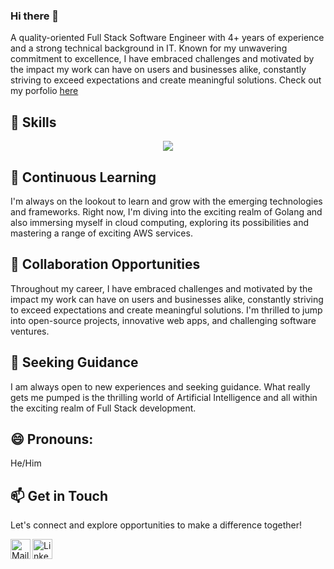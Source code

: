 ### Hi there 👋

<!--
**hammad-afzall/hammad-afzall** is a ✨ _special_ ✨ repository because its `README.md` (this file) appears on your GitHub profile.

Here are some ideas to get you started:

- 🔭 I’m currently working on ...
- 🌱 I’m currently learning ...
- 👯 I’m looking to collaborate on ...
- 🤔 I’m looking for help with ...
- 💬 Ask me about ...
- 📫 How to reach me: ...
- 😄 Pronouns: ...
- ⚡ Fun fact: ...
-->
A quality-oriented Full Stack Software Engineer with 4+ years of experience and a strong technical background in IT. Known for my unwavering commitment to excellence, I have embraced challenges and motivated by the impact my work can have on users and businesses alike, constantly striving to exceed expectations and create meaningful solutions. Check out my porfolio <a href="https://hammad-afzall.github.io/" target="_blank">here</a>

## 🚀 Skills
<p align="center">
    <img src="https://skillicons.dev/icons?i=js,ts,nodejs,java,python,react,vue,nuxtjs,nextjs,html,css,mysql,postgres,tailwind,docker,materialui,mongodb,aws,nestjs,firebase,php,laravel&perline=11" />
</p>

## 🌱 Continuous Learning
I'm always on the lookout to learn and grow with the emerging technologies and frameworks. Right now, I'm diving into the exciting realm of Golang and also immersing myself in cloud computing, exploring its possibilities and mastering a range of exciting AWS services.

## 👯 Collaboration Opportunities
Throughout my career, I have embraced challenges and motivated by the impact my work can have on users and businesses alike, constantly striving to exceed expectations and create meaningful solutions. I'm thrilled to jump into open-source projects, innovative web apps, and challenging software ventures.

## 🤔 Seeking Guidance
I am always open to new experiences and seeking guidance. What really gets me pumped is the thrilling world of Artificial Intelligence and all within the exciting realm of Full Stack development.

## 😄 Pronouns:
He/Him

## 📫 Get in Touch
Let's connect and explore opportunities to make a difference together!

<a href="mailto:hammadafzal771@gmail.com">
  <img height="32" align="left" alt="Mail" src="https://camo.githubusercontent.com/4a3dd8d10a27c272fd04b2ce8ed1a130606f95ea6a76b5e19ce8b642faa18c27/68747470733a2f2f6564656e742e6769746875622e696f2f537570657254696e7949636f6e732f696d616765732f7376672f676d61696c2e737667" />
</a>

<a href="https://www.linkedin.com/in/hammad-afzall">
  <img height="32" align="left" alt="LinkedIn" src="https://camo.githubusercontent.com/c8a9c5b414cd812ad6a97a46c29af67239ddaeae08c41724ff7d945fb4c047e5/68747470733a2f2f6564656e742e6769746875622e696f2f537570657254696e7949636f6e732f696d616765732f7376672f6c696e6b6564696e2e737667" />
</a>
